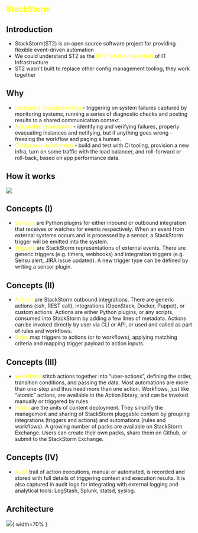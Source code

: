#

## <span style="color:yellow">StackStorm</span>

## Introduction

* StackStorm(ST2) is an open source software project for providing flexible event-driven automation
* We could understand ST2 as the <span style="color:yellow">IFTTT(if-this-then-that)</span> of IT Infrastructure
* ST2 wasn't built to replace other config management tooling, they work together

## Why

* <span style="color:yellow">Facilitated Troubleshooting</span> - triggering on system failures captured by  monitoring systems, running a series of diagnostic checks and posting results to a shared communication context.
* <span style="color:yellow">Automated remediation</span> - identifying and verifying failures, properly evacuating instances and notifying, but if anything goes wrong - freezing the workflow and paging a human.
* <span style="color:yellow">Continuous deployment</span> - build and test with CI tooling, provision a new infra, turn on some traffic with the load balancer, and roll-forward or roll-back, based on app performance data.

## How it works

![](https://docs.stackstorm.com/_images/architecture_diagram.jpg)

##  Concepts (I)

* <span style="color:yellow">Sensors</span> are Python plugins for either inbound or outbound integration that receives or watches for events respectively. When an event from external systems occurs and is processed by a sensor, a StackStorm trigger will be emitted into the system.
* <span style="color:yellow">Triggers</span> are StackStorm representations of external events. There are generic triggers (e.g. timers, webhooks) and integration triggers (e.g. Sensu alert, JIRA issue updated). A new trigger type can be defined by writing a sensor plugin.

##  Concepts (II)

* <span style="color:yellow">Actions</span> are StackStorm outbound integrations. There are generic actions (ssh, REST call), integrations (OpenStack, Docker, Puppet), or custom actions. Actions are either Python plugins, or any scripts, consumed into StackStorm by adding a few lines of metadata. Actions can be invoked directly by user via CLI or API, or used and called as part of rules and workflows.
* <span style="color:yellow">Rules</span> map triggers to actions (or to workflows), applying matching criteria and mapping trigger payload to action inputs.

##  Concepts (III)

* <span style="color:yellow">Workflows</span> stitch actions together into “uber-actions”, defining the order, transition conditions, and passing the data. Most automations are more than one-step and thus need more than one action. Workflows, just like “atomic” actions, are available in the Action library, and can be invoked manually or triggered by rules.
* <span style="color:yellow">Packs</span> are the units of content deployment. They simplify the management and sharing of StackStorm pluggable content by grouping integrations (triggers and actions) and automations (rules and workflows). A growing number of packs are available on StackStorm Exchange. Users can create their own packs, share them on Github, or submit to the StackStorm Exchange.

##  Concepts (IV)

* <span style="color:yellow">Audit</span> trail of action executions, manual or automated, is recorded and stored with full details of triggering context and execution results. It is also captured in audit logs for integrating with external logging and analytical tools: LogStash, Splunk, statsd, syslog.

## Architecture 

![](https://docs.stackstorm.com/_images/st2-deployment-big-picture.png){ width=70% }
